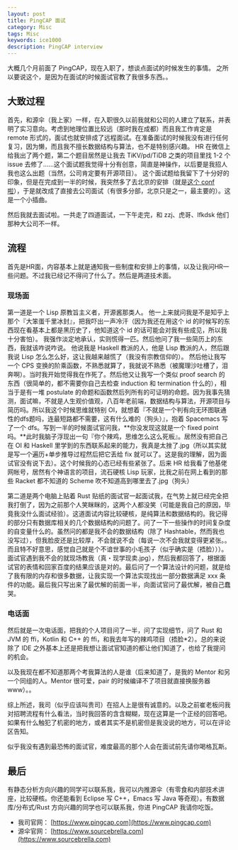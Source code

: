 ```yaml
---
layout: post
title: PingCAP 面试
category: Misc
tags: Misc
keywords: ice1000
description: PingCAP interview
---
```


大概几个月前面了 PingCAP，现在入职了，想谈点面试的时候发生的事情。
之所以要说这个，是因为在面试的时候面试官教了我很多东西。。

## 大致过程

首先，和源伞（我上家）一样，在入职很久以前我就和公司的人建立了联系，并表明了实习意向。考虑到地理位置比较远（那时我在成都）而且我工作肯定是 remote 形式的，面试也就安排成了远程面试。在准备面试的时候我没有进行任何复习，因为懒，而且我不擅长数据结构与算法，也不是特别感兴趣。 HR 在微信上给我出了两个题，第二个题目居然是让我去 TiKV/pd/TiDB 之类的项目里找 1-2 个 issue 去修了……这个面试题我觉得十分有创意，简直是神操作，以后要是我招人我也这么出题（当然，公司肯定要有开源项目）。
这个面试题给我留下了十分好的印象，但是在完成到一半的时候，我突然多了去北京的安排（就是[这个 conf 啦](http://juliacn.com/meetups/)），于是就改成了直接去公司面试（有很多分部，北京只是之一，最主要的）。这是一个小插曲。

然后我就去面试啦。一共走了四道面试，一下午走完，和 zzj、虎哥、lfkdsk 他们那种大公司不一样。

## 流程

首先是HR面，内容基本上就是通知我一些制度和安排上的事情，以及让我问HR一些问题。不过我已经记不得问了什么了。然后是两道技术面。

### 现场面

第一道是一个 Lisp 原教旨主义者，开源酱那类人。
他一上来就问我是不是知乎上那个『大笨蛋千里冰封』，把我吓出一声冷汗（因为我还在用这个 id 的时候写的东西现在看基本上都是黑历史了，他知道这个 id 的话可能会对我有些成见，所以我十分害怕）。
我强作淡定地承认，实则慌得一匹。然后他问了我一些简历上的东西，我就该咋说咋说。
他说我是 Haskell 教派的人，他是 Lisp 教派的人，然后跟我说 Lisp 怎么怎么好，这让我越来越慌了（我没有宗教信仰的）。
然后他让我写一个 CPS 变换的阶乘函数，不熟悉就算了，我就说不熟悉（被魔理沙吐槽了，泪奔啊）。当时我开始觉得我在作死了。然后他又让我写一个类似 proof search 的东西（很简单的，都不需要你自己去检查 induction 和 termination 什么的），相当于是有一堆 postulate 的命题和函数然后列所有的可证明的命题。因为我事先猜测，面试嘛，不就是人生观价值观，八百年老前端，数据结构与算法，开源项目与简历吗。所以我这个时候思维就特别 OI，就想着『不就是一个判有向无环图联通性的dfs题吗，连最短路都不需要，这有什么难的（狗头）』，抱着 Spacemacs 写了一个 dfs。写到一半的时候面试官问我，**你没发现这就是一个 fixed point 吗。**此时我脑子浮现出一句『你个辣鸡，思维怎么这么死板』。居然没有把自己在 OI 和 Haskell 里学到的东西联系起来的能力，我真是太挫了.jpg（所以其实就是写一个遍历+单步推导过程然后把它丢给 fix 就可以了。这是我的理解，因为面试官没有说下去）。这个时候我的心态已经有些紧张了。后来 HR 给我看了他基佬网帐号，居然有个神语言的项目，流石硬核 Lisp 玩家，比我之前在网上看到的那些 Racket 都不知道的 Scheme 吹不知道高到哪里去了.jpg（狗头）

第二道是两个电脑上贴着 Rust 贴纸的面试官一起面试我，在气势上就已经完全把我打倒了，因为之前那个人笑眯眯的，这两个人都没笑（可能是我自己的原因，毕竟我没什么面试经验）。这道面试内容比较硬核，是纯算法和数据结构的。我记得的部分只有数据库相关的几个数据结构的问题了。问了一下一些操作的时间复杂度的自变量什么的。虽然问的都是我不会的数据结构（除了 Hashtable，然而我也没写过），但我脸皮还是比较厚，不会就说不会（每说一次不会我就变得更紧张。。而且特不好意思，感觉自己就是个不谙世事的小毛孩子（似乎确实是（捂脸）））。面试官遇到我不会的就现场教我（真・现学现卖.jpg），然后我都回答了，根据面试官的表情和回家百度的结果应该是对的。最后问了一个算法设计的问题，就是给了我有限的内存和很多数据，让我实现一个算法实现找出一部分数据满足 xxx 条件的功能。最后我只写出来了最优解的前面一半，向面试官问了最优解，被自己蠢哭。

### 电话面

然后就是一次电话面，把我的个人项目问了一半，问了实现细节，问了 Rust 和 JVM 的 ffi，Kotlin 和 C++ 的 ffi，和我去年写的辣鸡项目（捂脸*2）。总的来说除了 IDE 之外基本上还是把我想让面试官知道的都让他们知道了，也给了我提问的机会。

以及我现在都不知道那两个考我算法的人是谁（后来知道了，是我的 Mentor 和另一个同组的人。Mentor 很可爱，pair 的时候编译不了项目就直接换服务器 www）。。

综上所述，我司（似乎应该叫贵司）在招人上是很有诚意的。以及之前崔老板问我对招聘流程有什么看法，当时我回答的含含糊糊，现在这算是一个正经的回答吧。如果有什么触犯了机密的地方，或者其实不是机密但是我没说的地方，可以在评论区告知。

似乎我没有遇到最恐怖的面试官，难度最高的那个人会在面试前先请你喝格瓦斯。

## 最后

有静态分析方向兴趣的同学可以联系我，我可以内推源伞（有零食和内部技术讲座，比较硬核。你还能看到 Eclipse 写 C++，Emacs 写 Java 等奇观）。有数据库/分布式/Rust 方向兴趣的同学也可以联系我，你进 PingCAP 我请你吃饭。

+ 我司官网： [https://www.pingcap.com](https://www.pingcap.com)
+ 源伞官网： [https://www.sourcebrella.com](https://www.sourcebrella.com)


